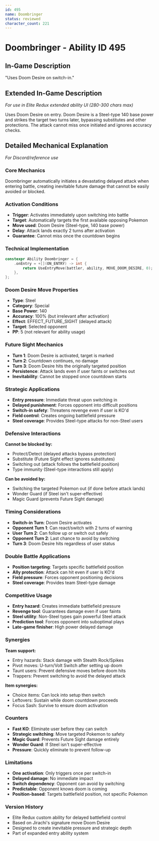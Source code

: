 ```yaml
---
id: 495
name: Doombringer
status: reviewed
character_count: 221
---
```


# Doombringer - Ability ID 495

## In-Game Description
"Uses Doom Desire on switch-in."

## Extended In-Game Description
*For use in Elite Redux extended ability UI (280-300 chars max)*

Uses Doom Desire on entry. Doom Desire is a Steel-type 140 base power and strikes the target two turns later, bypassing substitutes and other protections. The attack cannot miss once initiated and ignores accuracy checks.

## Detailed Mechanical Explanation
*For Discord/reference use*

### Core Mechanics
Doombringer automatically initiates a devastating delayed attack when entering battle, creating inevitable future damage that cannot be easily avoided or blocked.

### Activation Conditions
- **Trigger**: Activates immediately upon switching into battle
- **Target**: Automatically targets the first available opposing Pokemon
- **Move used**: Doom Desire (Steel-type, 140 base power)
- **Delay**: Attack lands exactly 2 turns after activation
- **Guarantee**: Cannot miss once the countdown begins

### Technical Implementation
```c
constexpr Ability Doombringer = {
    .onEntry = +[](ON_ENTRY) -> int { 
        return UseEntryMove(battler, ability, MOVE_DOOM_DESIRE, 0); 
    },
};
```

### Doom Desire Move Properties
- **Type**: Steel
- **Category**: Special
- **Base Power**: 140
- **Accuracy**: 100% (but irrelevant after activation)
- **Effect**: EFFECT_FUTURE_SIGHT (delayed attack)
- **Target**: Selected opponent
- **PP**: 5 (not relevant for ability usage)

### Future Sight Mechanics
- **Turn 1**: Doom Desire is activated, target is marked
- **Turn 2**: Countdown continues, no damage
- **Turn 3**: Doom Desire hits the originally targeted position
- **Persistence**: Attack lands even if user faints or switches out
- **Inevitability**: Cannot be stopped once countdown starts

### Strategic Applications
- **Entry pressure**: Immediate threat upon switching in
- **Delayed punishment**: Forces opponent into difficult positions
- **Switch-in safety**: Threatens revenge even if user is KO'd
- **Field control**: Creates ongoing battlefield pressure
- **Steel coverage**: Provides Steel-type attacks for non-Steel users

### Defensive Interactions
**Cannot be blocked by:**
- Protect/Detect (delayed attacks bypass protection)
- Substitute (Future Sight effect ignores substitutes)
- Switching out (attack follows the battlefield position)
- Type immunity (Steel-type interactions still apply)

**Can be avoided by:**
- Switching the targeted Pokemon out (if done before attack lands)
- Wonder Guard (if Steel isn't super-effective)
- Magic Guard (prevents Future Sight damage)

### Timing Considerations
- **Switch-in Turn**: Doom Desire activates
- **Opponent Turn 1**: Can react/switch with 2 turns of warning
- **User Turn 2**: Can follow up or switch out safely
- **Opponent Turn 2**: Last chance to avoid by switching
- **Turn 3**: Doom Desire hits regardless of user status

### Double Battle Applications
- **Position targeting**: Targets specific battlefield position
- **Ally protection**: Attack can hit even if user is KO'd
- **Field pressure**: Forces opponent positioning decisions
- **Steel coverage**: Provides team Steel-type damage

### Competitive Usage
- **Entry hazard**: Creates immediate battlefield pressure
- **Revenge tool**: Guarantees damage even if user faints
- **Steel utility**: Non-Steel types gain powerful Steel attack
- **Prediction tool**: Forces opponent into suboptimal plays
- **Late-game finisher**: High power delayed damage

### Synergies
**Team support:**
- Entry hazards: Stack damage with Stealth Rock/Spikes
- Pivot moves: U-turn/Volt Switch after setting up doom
- Taunt users: Prevent defensive moves before doom hits
- Trappers: Prevent switching to avoid the delayed attack

**Item synergies:**
- Choice items: Can lock into setup then switch
- Leftovers: Sustain while doom countdown proceeds
- Focus Sash: Survive to ensure doom activation

### Counters
- **Fast KO**: Eliminate user before they can switch
- **Strategic switching**: Move targeted Pokemon to safety
- **Magic Guard**: Prevents Future Sight damage entirely
- **Wonder Guard**: If Steel isn't super-effective
- **Pressure**: Quickly eliminate to prevent follow-up

### Limitations
- **One activation**: Only triggers once per switch-in
- **Delayed damage**: No immediate impact
- **Switch dependency**: Opponent can avoid by switching
- **Predictable**: Opponent knows doom is coming
- **Position-based**: Targets battlefield position, not specific Pokemon

### Version History
- Elite Redux custom ability for delayed battlefield control
- Based on Jirachi's signature move Doom Desire
- Designed to create inevitable pressure and strategic depth
- Part of expanded entry ability system